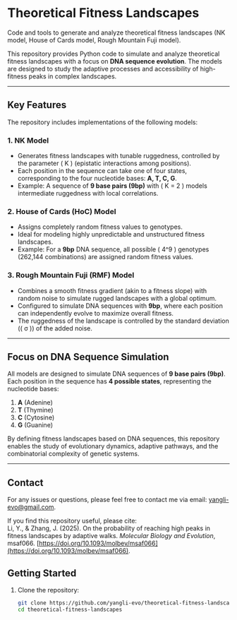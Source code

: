 # **Theoretical Fitness Landscapes**  
Code and tools to generate and analyze theoretical fitness landscapes (NK model, House of Cards model, Rough Mountain Fuji model).  

This repository provides Python code to simulate and analyze theoretical fitness landscapes with a focus on **DNA sequence evolution**. The models are designed to study the adaptive processes and accessibility of high-fitness peaks in complex landscapes.  

---

## **Key Features**  
The repository includes implementations of the following models:  

### **1. NK Model**  
- Generates fitness landscapes with tunable ruggedness, controlled by the parameter \( K \) (epistatic interactions among positions).  
- Each position in the sequence can take one of four states, corresponding to the four nucleotide bases: **A, T, C, G**.  
- Example: A sequence of **9 base pairs (9bp)** with \( K = 2 \) models intermediate ruggedness with local correlations.  

### **2. House of Cards (HoC) Model**  
- Assigns completely random fitness values to genotypes.  
- Ideal for modeling highly unpredictable and unstructured fitness landscapes.  
- Example: For a **9bp** DNA sequence, all possible \( 4^9 \) genotypes (262,144 combinations) are assigned random fitness values.  

### **3. Rough Mountain Fuji (RMF) Model**  
- Combines a smooth fitness gradient (akin to a fitness slope) with random noise to simulate rugged landscapes with a global optimum.  
- Configured to simulate DNA sequences with **9bp**, where each position can independently evolve to maximize overall fitness.  
- The ruggedness of the landscape is controlled by the standard deviation (\( σ \)) of the added noise.  
---

## **Focus on DNA Sequence Simulation**  
All models are designed to simulate DNA sequences of **9 base pairs (9bp)**.  
Each position in the sequence has **4 possible states**, representing the nucleotide bases:  
1. **A** (Adenine)  
2. **T** (Thymine)  
3. **C** (Cytosine)  
4. **G** (Guanine)  

By defining fitness landscapes based on DNA sequences, this repository enables the study of evolutionary dynamics, adaptive pathways, and the combinatorial complexity of genetic systems.  

---

## **Contact**  
For any issues or questions, please feel free to contact me via email: [yangli-evo@gmail.com](mailto:yangli-evo@gmail.com).

If you find this repository useful, please cite:  
Li, Y., & Zhang, J. (2025). On the probability of reaching high peaks in fitness landscapes by adaptive walks. *Molecular Biology and Evolution*, msaf066. [https://doi.org/10.1093/molbev/msaf066](https://doi.org/10.1093/molbev/msaf066).


## **Getting Started**  
1. Clone the repository:  
   ```bash
   git clone https://github.com/yangli-evo/theoretical-fitness-landscapes.git
   cd theoretical-fitness-landscapes
